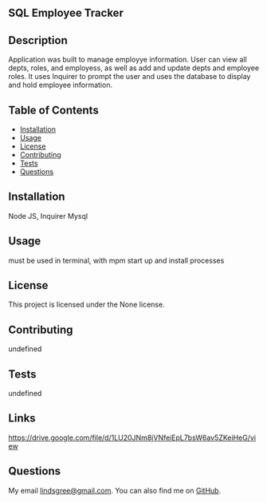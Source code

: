   ## SQL Employee Tracker       
  
  ## Description
  Application was built to manage employye information. User can view all depts, roles, and employess, as well as add and update depts and employee roles. It uses Inquirer to prompt the user and uses the database to display and hold employee information.
  
  ## Table of Contents
  - [Installation](#installation)
  - [Usage](#usage)
  - [License](#license)
  - [Contributing](#contributing)
  - [Tests](#tests)
  - [Questions](#questions)
  
  ## Installation
  Node JS, Inquirer Mysql
  
  ## Usage
  must be used in terminal, with mpm start up and install processes 
  
  ## License
  This project is licensed under the None license.
  
  ## Contributing
  undefined
  
  ## Tests
  undefined

  ## Links
https://drive.google.com/file/d/1LU20JNm8jVNfeiEpL7bsW6av5ZKeiHeG/view
  
  ## Questions
  My email [lindsgree@gmail.com](mailto:lindsgree@gmail.com). You can also find me on [GitHub](https://github.com/lindsayagreen).
